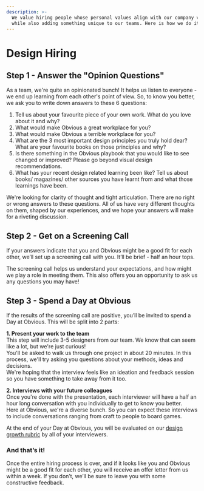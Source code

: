 ```yaml
---
description: >-
  We value hiring people whose personal values align with our company values,
  while also adding something unique to our teams. Here is how we do it.
---
```


# Design Hiring

## Step 1 -  Answer the "Opinion Questions"

As a team, we're quite an opinionated bunch! It helps us listen to everyone - we end up learning from each other's point of view. So, to know you better, we ask you to write down answers to these 6 questions:

1. Tell us about your favourite piece of your own work. What do you love about it and why? 
2. What would make Obvious a great workplace for you? 
3. What would make Obvious a terrible workplace for you? 
4. What are the 3 most important design principles you truly hold dear? What are your favourite books on those principles and why? 
5. Is there something in the Obvious playbook that you would like to see changed or improved? Please go beyond visual design recommendations.
6. What has your recent design related learning been like? Tell us about books/ magazines/ other sources you have learnt from and what those learnings have been.

We're looking for clarity of thought and tight articulation. There are no right or wrong answers to these questions. All of us have very different thoughts on them, shaped by our experiences, and we hope your answers will make for a riveting discussion.

## Step 2 - Get on a Screening Call

If your answers indicate that you and Obvious might be a good fit for each other, we’ll set up a screening call with you. It’ll be brief - half an hour tops. 

The screening call helps us understand your expectations, and how might we play a role in meeting them. This also offers you an opportunity to ask us any questions you may have! 

## Step 3 - Spend a Day at Obvious 

If the results of the screening call are positive, you’ll be invited to spend a Day at Obvious. This will be split into 2 parts: 

**1. Present your work to the team**  
This step will include 3-5 designers from our team. We know that can seem like a lot, but we're just curious!   
You'll be asked to walk us through one project in about 20 minutes. In this process, we'll try asking you questions about your methods, ideas and decisions.  
We're hoping that the interview feels like an ideation and feedback session so you have something to take away from it too.

**2. Interviews with your future colleagues**  
Once you're done with the presentation, each interviewer will have a half an hour long conversation with you individually to get to know you better.   
Here at Obvious, we're a diverse bunch. So you can expect these interviews to include conversations ranging from craft to people to board games. 

At the end of your Day at Obvious, you will be evaluated on our [design growth rubric](https://playbook.obvious.in/career-growth/design-growth-framework) by all of your interviewers. 

### And that’s it! 

Once the entire hiring process is over, and if it looks like you and Obvious might be a good fit for each other, you will receive an offer letter from us within a week. If you don’t, we’ll be sure to leave you with some  constructive feedback.

